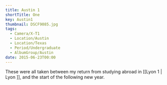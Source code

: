 ```yaml
---
title: Austin 1
shortTitle: One
key: Austin1
thumbnail: DSCF9085.jpg
tags:
  - Camera/X-T1
  - Location/Austin
  - Location/Texas
  - Period/Undergraduate
  - AlbumGroup/Austin
date: 2015-06-23T00:00
---
```

These were all taken between my return from studying abroad in [[Lyon 1 | Lyon ]], and the start of the following new year.